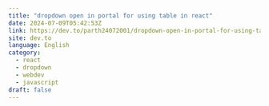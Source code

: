 ```yaml
---
title: "dropdown open in portal for using table in react"
date: 2024-07-09T05:42:53Z
link: https://dev.to/parth24072001/dropdown-open-in-portal-for-using-table-in-react-2odd?utm_medium=RSS&utm_source=news.12bit.vn
site: dev.to
language: English
category:
  - react
  - dropdown
  - webdev
  - javascript
draft: false
---
```

